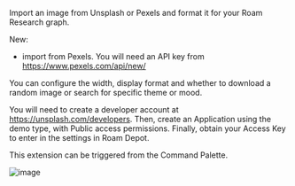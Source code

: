 Import an image from Unsplash or Pexels and format it for your Roam Research graph.

New:
- import from Pexels. You will need an API key from https://www.pexels.com/api/new/

You can configure the width, display format and whether to download a random image or search for specific theme or mood.

You will need to create a developer account at https://unsplash.com/developers.
Then, create an Application using the demo type, with Public access permissions.
Finally, obtain your Access Key to enter in the settings in Roam Depot.

This extension can be triggered from the Command Palette.

![image](https://user-images.githubusercontent.com/6857790/181731393-7ed98a76-9558-4434-929d-3bff2c71ed77.png)
